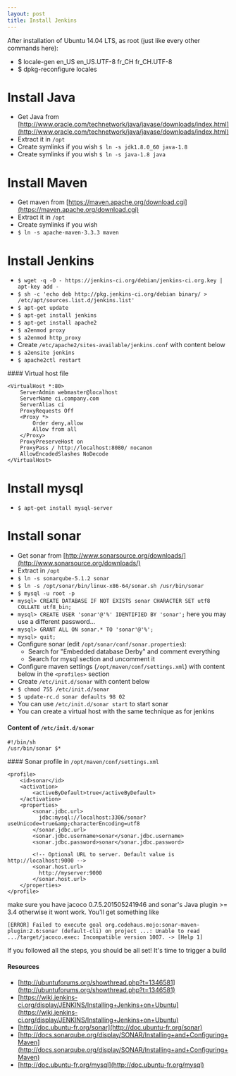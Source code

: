 ```yaml
---
layout: post
title: Install Jenkins
---
```


After installation of Ubuntu 14.04 LTS, as root (just like every other commands here):

 * $ locale-gen en_US en_US.UTF-8 fr_CH fr_CH.UTF-8
 * $ dpkg-reconfigure locales
 
# Install Java
* Get Java from [http://www.oracle.com/technetwork/java/javase/downloads/index.html](http://www.oracle.com/technetwork/java/javase/downloads/index.html)
* Extract it in `/opt`
* Create symlinks if you wish `$ ln -s jdk1.8.0_60 java-1.8`
* Create symlinks if you wish `$ ln -s java-1.8 java`

# Install Maven
* Get maven from [https://maven.apache.org/download.cgi](https://maven.apache.org/download.cgi)
* Extract it in `/opt`
* Create symlinks if you wish 
* `$ ln -s apache-maven-3.3.3 maven`

# Install Jenkins
* `$ wget -q -O - https://jenkins-ci.org/debian/jenkins-ci.org.key | apt-key add -`
* `$ sh -c 'echo deb http://pkg.jenkins-ci.org/debian binary/ > /etc/apt/sources.list.d/jenkins.list'`
* `$ apt-get update`
* `$ apt-get install jenkins`
* `$ apt-get install apache2`
* `$ a2enmod proxy`
* `$ a2enmod http_proxy`
* Create `/etc/apache2/sites-available/jenkins.conf` with content below
* `$ a2ensite jenkins`
* `$ apache2ctl restart`

#### Virtual host file

    <VirtualHost *:80>
        ServerAdmin webmaster@localhost
        ServerName ci.company.com
        ServerAlias ci
        ProxyRequests Off
        <Proxy *>
            Order deny,allow
            Allow from all
        </Proxy>
        ProxyPreserveHost on
        ProxyPass / http://localhost:8080/ nocanon
        AllowEncodedSlashes NoDecode
    </VirtualHost>

# Install mysql
* `$ apt-get install mysql-server`

# Install sonar
* Get sonar from [http://www.sonarsource.org/downloads/](http://www.sonarsource.org/downloads/)
* Extract in `/opt`
* `$ ln -s sonarqube-5.1.2 sonar`
* `$ ln -s /opt/sonar/bin/linux-x86-64/sonar.sh /usr/bin/sonar`
* `$ mysql -u root -p`
* `mysql> CREATE DATABASE IF NOT EXISTS sonar CHARACTER SET utf8 COLLATE utf8_bin;`
* `mysql> CREATE USER 'sonar'@'%' IDENTIFIED BY 'sonar';` here you may use a different password...
* `mysql> GRANT ALL ON sonar.* TO 'sonar'@'%';`
* `mysql> quit;`
* Configure sonar (edit `/opt/sonar/conf/sonar.properties`):
    * Search for "Embedded database Derby" and comment everything
    * Search for mysql section and uncomment it
* Configure maven settings (`/opt/maven/conf/settings.xml`) with content below in the `<profiles>` section 
* Create `/etc/init.d/sonar` with content below
* `$ chmod 755 /etc/init.d/sonar`
* `$ update-rc.d sonar defaults 98 02`
* You can use `/etc/init.d/sonar start` to start sonar
* You can create a virtual host with the same technique as for jenkins

#### Content of `/etc/init.d/sonar`

    #!/bin/sh
    /usr/bin/sonar $*

#### Sonar profile in `/opt/maven/conf/settings.xml`

    <profile>
        <id>sonar</id>
        <activation>
            <activeByDefault>true</activeByDefault>
        </activation>
        <properties>
            <sonar.jdbc.url>
              jdbc:mysql://localhost:3306/sonar?useUnicode=true&amp;characterEncoding=utf8
            </sonar.jdbc.url>
            <sonar.jdbc.username>sonar</sonar.jdbc.username>
            <sonar.jdbc.password>sonar</sonar.jdbc.password>
    
            <!-- Optional URL to server. Default value is http://localhost:9000 -->
            <sonar.host.url>
              http://myserver:9000
            </sonar.host.url>
        </properties>
    </profile>

<i class="fa fa-exclamation-triangle fa-lg"></i> make sure you have jacoco 0.7.5.201505241946 and sonar's Java plugin >= 3.4 otherwise it wont work.
You'll get something like

    [ERROR] Failed to execute goal org.codehaus.mojo:sonar-maven-plugin:2.6:sonar (default-cli) on project ...: Unable to read .../target/jacoco.exec: Incompatible version 1007. -> [Help 1]

If you followed all the steps, you should be all set! It's time to trigger a build

#### Resources

* [http://ubuntuforums.org/showthread.php?t=1346581](http://ubuntuforums.org/showthread.php?t=1346581)
* [https://wiki.jenkins-ci.org/display/JENKINS/Installing+Jenkins+on+Ubuntu](https://wiki.jenkins-ci.org/display/JENKINS/Installing+Jenkins+on+Ubuntu)
* [http://doc.ubuntu-fr.org/sonar](http://doc.ubuntu-fr.org/sonar)
* [http://docs.sonarqube.org/display/SONAR/Installing+and+Configuring+Maven](http://docs.sonarqube.org/display/SONAR/Installing+and+Configuring+Maven)
* [http://doc.ubuntu-fr.org/mysql](http://doc.ubuntu-fr.org/mysql)